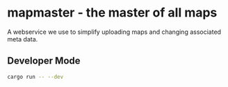 # mapmaster - the master of all maps
A webservice we use to simplify uploading maps and changing associated meta data.

## Developer Mode

```sh
cargo run -- --dev
```
